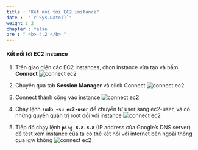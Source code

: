```yaml
---
title : "Kết nối tới EC2 instance"
date :  "`r Sys.Date()`" 
weight : 2 
chapter : false
pre : " <b> 4.2 </b> "
---
```


#### Kết nối tới EC2 instance

1. Trên giao diện các EC2 instances, chọn instance vừa tạo và bấm **Connect**
![connect ec2](../../../images/4-2/01.png?width=50pc)

2. Chuyển qua tab **Session Manager** và click Connect
![connect ec2](../../../images/4-2/02.png?width=50pc)

3. Connect thành công vào instance
![connect ec2](../../../images/4-2/03.png?width=50pc)

4. Chạy lệnh **`sudo -su ec2-user`** để chuyển từ user sang ec2-user, và có những quyền quản trị root đối với instance
![connect ec2](../../../images/4-2/04.png?width=50pc)

5. Tiếp đó chạy lệnh **`ping 8.8.8.8`** (IP address của Google’s DNS server) để test xem instance của ta có thể kết nối với internet bên ngoài thông qua igw không
![connect ec2](../../../images/4-2/05.png?width=50pc)